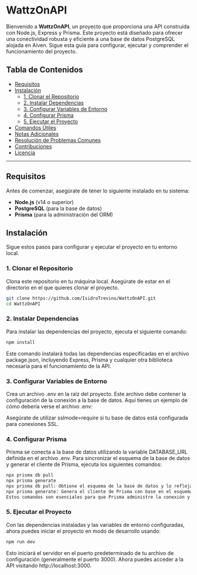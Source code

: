 # WattzOnAPI

Bienvenido a **WattzOnAPI**, un proyecto que proporciona una API construida con Node.js, Express y Prisma. Este proyecto está diseñado para ofrecer una conectividad robusta y eficiente a una base de datos PostgreSQL alojada en Aiven. Sigue esta guía para configurar, ejecutar y comprender el funcionamiento del proyecto.

## Tabla de Contenidos

- [Requisitos](#requisitos)
- [Instalación](#instalación)
  - [1. Clonar el Repositorio](#1-clonar-el-repositorio)
  - [2. Instalar Dependencias](#2-instalar-dependencias)
  - [3. Configurar Variables de Entorno](#3-configurar-variables-de-entorno)
  - [4. Configurar Prisma](#4-configurar-prisma)
  - [5. Ejecutar el Proyecto](#5-ejecutar-el-proyecto)
- [Comandos Útiles](#comandos-útiles)
- [Notas Adicionales](#notas-adicionales)
- [Resolución de Problemas Comunes](#resolución-de-problemas-comunes)
- [Contribuciones](#contribuciones)
- [Licencia](#licencia)

---

## Requisitos

Antes de comenzar, asegúrate de tener lo siguiente instalado en tu sistema:

- **Node.js** (v14 o superior)
- **PostgreSQL** (para la base de datos)
- **Prisma** (para la administración del ORM)

## Instalación

Sigue estos pasos para configurar y ejecutar el proyecto en tu entorno local.

### 1. Clonar el Repositorio

Clona este repositorio en tu máquina local. Asegúrate de estar en el directorio en el que quieres clonar el proyecto.

```bash
git clone https://github.com/IsidroTrevino/WattzOnAPI.git
cd WattzOnAPI
```

### 2. Instalar Dependencias
Para instalar las dependencias del proyecto, ejecuta el siguiente comando:

```bash
npm install
```
Este comando instalará todas las dependencias especificadas en el archivo package.json, incluyendo Express, Prisma y cualquier otra biblioteca necesaria para el funcionamiento de la API.

### 3. Configurar Variables de Entorno
Crea un archivo .env en la raíz del proyecto. Este archivo debe contener la configuración de la conexión a la base de datos. Aquí tienes un ejemplo de cómo debería verse el archivo .env:

Asegúrate de utilizar sslmode=require si tu base de datos está configurada para conexiones SSL.


### 4. Configurar Prisma
Prisma se conecta a la base de datos utilizando la variable DATABASE_URL definida en el archivo .env. Para sincronizar el esquema de la base de datos y generar el cliente de Prisma, ejecuta los siguientes comandos:

```bash
npx prisma db pull
npx prisma generate
npx prisma db pull: Obtiene el esquema de la base de datos y lo refleja en el archivo schema.prisma.
npx prisma generate: Genera el cliente de Prisma con base en el esquema actualizado.
Estos comandos son esenciales para que Prisma administre la conexión y las consultas a la base de datos.
```

### 5. Ejecutar el Proyecto
Con las dependencias instaladas y las variables de entorno configuradas, ahora puedes iniciar el proyecto en modo de desarrollo usando:

```bash
npm run dev
```
Esto iniciará el servidor en el puerto predeterminado de tu archivo de configuración (generalmente el puerto 3000). Ahora puedes acceder a la API visitando http://localhost:3000.